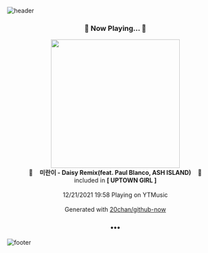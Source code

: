 ![header](https://capsule-render.vercel.app/api?type=wave&height=170&section=header&text=Hi.%20I'm%20SHIFT&fontColor=090707&fontAlignX=45&fontAlignY=65&fontSize=100)

<h3 align="center">🎵 Now Playing... 🎵</h3>
<p align="center">
  <a href="https://music.youtube.com/watch?v=JJDN4DOV2pM">
    <img width="300" src="https://lh3.googleusercontent.com/RYqyZBv5exNxnDpOaGT4hKy0atqRCvRssUHhEgWH4On3_L6uPSKVZ5jrlyAV_ClfzdctQ9g0U5mQM-g">
  </a>
  <br>
  🎵&nbsp&nbsp&nbsp <b>미란이 - Daisy Remix(feat. Paul Blanco, ASH ISLAND)</b> &nbsp&nbsp&nbsp🎵
  <br>
  included in <b>[ UPTOWN GIRL ]</b>
  
  <br />
  <br />
  12/21/2021 19:58 Playing on YTMusic
  <br />
  <br />
  Generated with <a href="https://github.com/20chan/github-now">20chan/github-now</a>
</p>

<h3 align="center">•••</h3>

![footer](https://capsule-render.vercel.app/api?type=wave&height=150&section=footer)

